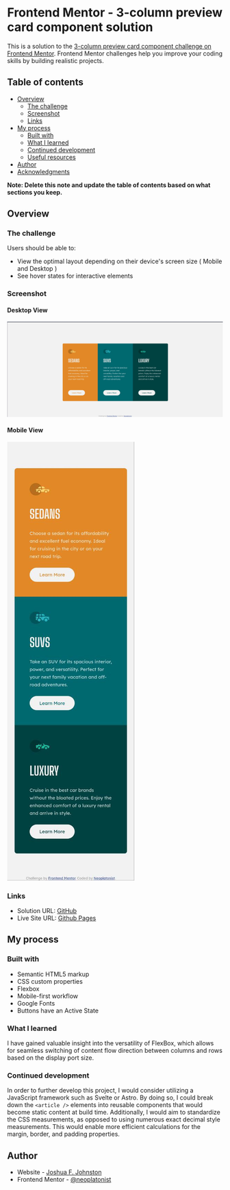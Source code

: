 # Frontend Mentor - 3-column preview card component solution

This is a solution to the [3-column preview card component challenge on Frontend Mentor](https://www.frontendmentor.io/challenges/3column-preview-card-component-pH92eAR2-). Frontend Mentor challenges help you improve your coding skills by building realistic projects.

## Table of contents

- [Overview](#overview)
  - [The challenge](#the-challenge)
  - [Screenshot](#screenshot)
  - [Links](#links)
- [My process](#my-process)
  - [Built with](#built-with)
  - [What I learned](#what-i-learned)
  - [Continued development](#continued-development)
  - [Useful resources](#useful-resources)
- [Author](#author)
- [Acknowledgments](#acknowledgments)

**Note: Delete this note and update the table of contents based on what sections you keep.**

## Overview

### The challenge

Users should be able to:

- View the optimal layout depending on their device's screen size ( Mobile and Desktop )
- See hover states for interactive elements

### Screenshot

#### Desktop View

![Desktop View](./design/live-desktop.jpg)

#### Mobile View

![Mobile View](./design/live-mobile.jpg)

### Links

- Solution URL: [GitHub](https://github.com/Neoplatonist/3-column-preview-card-component)
- Live Site URL: [Github Pages](https://your-live-site-url.com)

## My process

### Built with

- Semantic HTML5 markup
- CSS custom properties
- Flexbox
- Mobile-first workflow
- Google Fonts
- Buttons have an Active State

### What I learned

I have gained valuable insight into the versatility of FlexBox, which allows for seamless switching of content flow direction between columns and rows based on the display port size.

### Continued development

In order to further develop this project, I would consider utilizing a JavaScript framework such as Svelte or Astro. By doing so, I could break down the `<article />` elements into reusable components that would become static content at build time. Additionally, I would aim to standardize the CSS measurements, as opposed to using numerous exact decimal style measurements. This would enable more efficient calculations for the margin, border, and padding properties.

## Author

- Website - [Joshua F. Johnston](https://github.com/Neoplatonist)
- Frontend Mentor - [@neoplatonist](https://www.frontendmentor.io/profile/neoplatonist)
